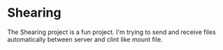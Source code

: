 # Shearing

The Shearing project is a fun project. I'm trying to send and receive files automatically between server and clint like mount file.
